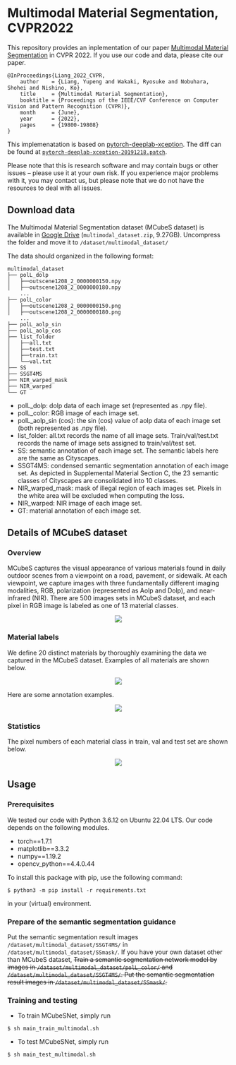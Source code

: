 # Multimodal Material Segmentation, CVPR2022

This repository provides an inplementation of our paper [Multimodal Material Segmentation](https://openaccess.thecvf.com/content/CVPR2022/html/Liang_Multimodal_Material_Segmentation_CVPR_2022_paper.html) in CVPR 2022.  If you use our code and data, please cite our paper.
```
@InProceedings{Liang_2022_CVPR,
    author    = {Liang, Yupeng and Wakaki, Ryosuke and Nobuhara, Shohei and Nishino, Ko},
    title     = {Multimodal Material Segmentation},
    booktitle = {Proceedings of the IEEE/CVF Conference on Computer Vision and Pattern Recognition (CVPR)},
    month     = {June},
    year      = {2022},
    pages     = {19800-19808}
}
```

This implemenatation is based on [pytorch-deeplab-xception](https://github.com/jfzhang95/pytorch-deeplab-xception).  The diff can be found at [`pytorch-deeplab-xception-20191218.patch`](pytorch-deeplab-xception-20191218.patch).

Please note that this is research software and may contain bugs or other issues – please use it at your own risk. If you experience major problems with it, you may contact us, but please note that we do not have the resources to deal with all issues.


## Download data
The Multimodal Material Segmentation dataset (MCubeS dataset) is available in [Google Drive](https://drive.google.com/file/d/14egTCyC0Pampb7imrXVwaDRffHN7FZxh/view?usp=sharing) (`multimodal_dataset.zip`, 9.27GB). Uncompress the folder and move it to `/dataset/multimodal_dataset/`

The data should organized in the following format:
```
multimodal_dataset
├── polL_dolp
│   ├──outscene1208_2_0000000150.npy
│   ├──outscene1208_2_0000000180.npy
    ...
├── polL_color
│   ├──outscene1208_2_0000000150.png
│   ├──outscene1208_2_0000000180.png
    ...
├── polL_aolp_sin
├── polL_aolp_cos
├── list_folder
│   ├──all.txt
│   ├──test.txt
│   ├──train.txt
│   └──val.txt
├── SS
├── SSGT4MS
├── NIR_warped_mask
├── NIR_warped
└── GT
```
* polL_dolp: dolp data of each image set (represented as .npy file).
* polL_color: RGB image of each image set.
* polL_aolp_sin (cos): the sin (cos) value of aolp data of each image set (both represented as .npy file).
* list_folder: all.txt records the name of all image sets. Train/val/test.txt records the name of image sets assigned to train/val/test set. 
* SS: semantic annotation of each image set. The semantic labels here are the same as Cityscapes. 
* SSGT4MS: condensed semantic segmentation annotation of each image set. As depicted in Supplemental Material Section C, the 23 semantic classes of Cityscapes are consolidated into 10 classes. 
* NIR_warped_mask: mask of illegal region of each images set. Pixels in the white area will be excluded when computing the loss. 
* NIR_warped: NIR image of each image set.
* GT: material annotation of each image set. 
## Details of MCubeS dataset
### Overview
MCubeS captures the visual appearance of various materials found in daily outdoor scenes from a viewpoint on a road, pavement, or sidewalk. At each viewpoint, we capture images with three fundamentally different imaging modalities, RGB, polarization (represented as Aolp and Dolp), and near-infrared (NIR). There are 500 images sets in MCubeS dataset, and each pixel in RGB image is labeled as one of 13 material classes. 
<p align="center"> <img src="img/Fig1.png"> </p>

### Material labels
We define 20 distinct materials by thoroughly examining the data we captured in the MCubeS dataset. Examples of all materials are shown below. 
<p align="center"> <img src="img/Fig2.png"> </p>
Here are some annotation examples. 
<p align="center"> <img src="img/Fig3.png"> </p>

### Statistics
The pixel numbers of each material class in train, val and test set are shown below. 
<p align="center"> <img src="img/Fig4.png"> </p>

## Usage
### Prerequisites

We tested our code with Python 3.6.12 on Ubuntu 22.04 LTS.  Our code depends on the following modules.
* torch==1.7.1
* matplotlib==3.3.2
* numpy==1.19.2
* opencv_python==4.4.0.44

To install this package with pip, use the following command:
```
$ python3 -m pip install -r requirements.txt
```
in your (virtual) environment.


### Prepare of the semantic segmentation guidance
Put the semantic segmentation result images `/dataset/multimodal_dataset/SSGT4MS/` in `/dataset/multimodal_dataset/SSmask/`.
If you have your own dataset other than MCubeS dataset, ~~Train a semantic segmentation network model by images in `/dataset/multimodal_dataset/polL_color/` and `/dataset/multimodal_dataset/SSGT4MS/`. Put the semantic segmentation result images in `/dataset/multimodal_dataset/SSmask/`.~~

### Training and testing
* To train MCubeSNet, simply run 
```
$ sh main_train_multimodal.sh
```
* To test MCubeSNet, simply run 
```
$ sh main_test_multimodal.sh
```
